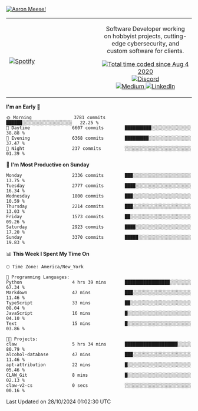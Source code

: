 [![Aaron Meese!](https://user-images.githubusercontent.com/17814535/88975338-a2aabf00-d27f-11ea-963f-8a19608716b4.png)](https://github.com/ajmeese7/readme-ascii "README ASCII")

<!-- Modified from project here: https://github.com/novatorem/novatorem -->
<table width="100%">
  <tr>
  <td width="50%">

&nbsp; <br> [![Spotify](https://ajmeese7.vercel.app/api/spotify)](https://open.spotify.com/user/ajmeese)

  </td>
  <td width="50%">
    <p align="center">
    Software Developer working on hobbyist projects, cutting-edge cybersecurity, and custom software for clients.
    </p>
    <p align="center">
      <a href="https://wakatime.com/@f726891d-3b02-46cd-9b60-e8c59f9e2b14">
        <img src="https://wakatime.com/badge/user/f726891d-3b02-46cd-9b60-e8c59f9e2b14.svg" alt="Total time coded since Aug 4 2020" title="WakaTime" />
      </a>
      <a href="http://link.aaronmeese.com/discord">
        <img src="https://img.shields.io/badge/discord-ajmeese7%234835-369?style=flat-square&logo=discord&logoColor=white&color=purple" alt="Discord" title="Discord">
      </a>
      <br />
      <a href="https://link.aaronmeese.com/medium">
        <img src="https://img.shields.io/badge/medium-ajmeese7-1DB954?style=flat-square&logo=medium&logoColor=white" alt="Medium" title="Medium">
      </a>
      <a href="https://link.aaronmeese.com/linkedin">
        <img src="https://img.shields.io/badge/linkedIn-aaronmeese-1DB954?style=flat-square&logo=linkedin&logoColor=white&color=blue" alt="LinkedIn" title="LinkedIn">
      </a>
    </p>
  </td>

</table>

[//]: <> (The `&nbsp;` is to have Aphelion take up more space)

<!--START_SECTION:waka-->
**I'm an Early 🐤** 

```text
🌞 Morning                3781 commits        ██████░░░░░░░░░░░░░░░░░░░   22.25 % 
🌆 Daytime                6607 commits        ██████████░░░░░░░░░░░░░░░   38.88 % 
🌃 Evening                6368 commits        █████████░░░░░░░░░░░░░░░░   37.47 % 
🌙 Night                  237 commits         ░░░░░░░░░░░░░░░░░░░░░░░░░   01.39 % 
```
📅 **I'm Most Productive on Sunday** 

```text
Monday                   2336 commits        ███░░░░░░░░░░░░░░░░░░░░░░   13.75 % 
Tuesday                  2777 commits        ████░░░░░░░░░░░░░░░░░░░░░   16.34 % 
Wednesday                1800 commits        ███░░░░░░░░░░░░░░░░░░░░░░   10.59 % 
Thursday                 2214 commits        ███░░░░░░░░░░░░░░░░░░░░░░   13.03 % 
Friday                   1573 commits        ██░░░░░░░░░░░░░░░░░░░░░░░   09.26 % 
Saturday                 2923 commits        ████░░░░░░░░░░░░░░░░░░░░░   17.20 % 
Sunday                   3370 commits        █████░░░░░░░░░░░░░░░░░░░░   19.83 % 
```


📊 **This Week I Spent My Time On** 

```text
🕑︎ Time Zone: America/New_York

💬 Programming Languages: 
Python                   4 hrs 39 mins       █████████████████░░░░░░░░   67.34 % 
Markdown                 47 mins             ███░░░░░░░░░░░░░░░░░░░░░░   11.46 % 
TypeScript               33 mins             ██░░░░░░░░░░░░░░░░░░░░░░░   08.04 % 
JavaScript               16 mins             █░░░░░░░░░░░░░░░░░░░░░░░░   04.10 % 
Text                     15 mins             █░░░░░░░░░░░░░░░░░░░░░░░░   03.86 % 

🐱‍💻 Projects: 
claw                     5 hrs 34 mins       ████████████████████░░░░░   80.79 % 
alcohol-database         47 mins             ███░░░░░░░░░░░░░░░░░░░░░░   11.46 % 
apt-attribution          22 mins             █░░░░░░░░░░░░░░░░░░░░░░░░   05.46 % 
CLAW_Git                 8 mins              █░░░░░░░░░░░░░░░░░░░░░░░░   02.13 % 
claw-v2-cs               0 secs              ░░░░░░░░░░░░░░░░░░░░░░░░░   00.16 % 
```


 Last Updated on 28/10/2024 01:02:30 UTC
<!--END_SECTION:waka-->
